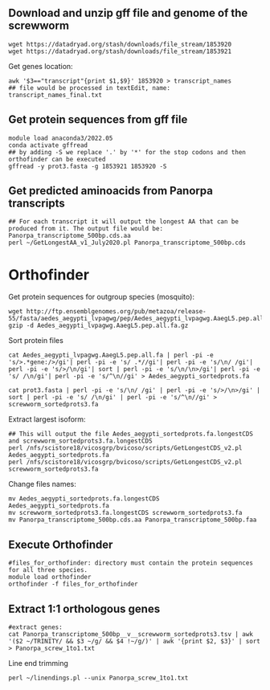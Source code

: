 ## Download and unzip gff file and genome of the screwworm
```
wget https://datadryad.org/stash/downloads/file_stream/1853920
wget https://datadryad.org/stash/downloads/file_stream/1853921
```
Get genes location:
```
awk '$3=="transcript"{print $1,$9}' 1853920 > transcript_names
## file would be processed in textEdit, name: transcript_names_final.txt
```
## Get protein sequences from gff file
```
module load anaconda3/2022.05
conda activate gffread
## by adding -S we replace '.' by '*' for the stop codons and then orthofinder can be executed
gffread -y prot3.fasta -g 1853921 1853920 -S
```
## Get predicted aminoacids from Panorpa transcripts
```
## For each transcript it will output the longest AA that can be produced from it. The output file would be: Panorpa_transcriptome_500bp.cds.aa
perl ~/GetLongestAA_v1_July2020.pl Panorpa_transcriptome_500bp.cds
```

# Orthofinder

Get protein sequences for outgroup species (mosquito):
```
wget http://ftp.ensemblgenomes.org/pub/metazoa/release-55/fasta/aedes_aegypti_lvpagwg/pep/Aedes_aegypti_lvpagwg.AaegL5.pep.all.fa.gz
gzip -d Aedes_aegypti_lvpagwg.AaegL5.pep.all.fa.gz
```
Sort protein files
```
cat Aedes_aegypti_lvpagwg.AaegL5.pep.all.fa | perl -pi -e 's/>.*gene:/>/gi'| perl -pi -e 's/ .*//gi'| perl -pi -e 's/\n/ /gi'| perl -pi -e 's/>/\n/gi'| sort | perl -pi -e 's/\n/\n>/gi'| perl -pi -e 's/ /\n/gi'| perl -pi -e 's/^\n//gi' > Aedes_aegypti_sortedprots.fa

cat prot3.fasta | perl -pi -e 's/\n/ /gi' | perl -pi -e 's/>/\n>/gi' | sort | perl -pi -e 's/ /\n/gi' | perl -pi -e 's/^\n//gi' > screwworm_sortedprots3.fa

```
Extract largest isoform:
```
## This will output the file Aedes_aegypti_sortedprots.fa.longestCDS and screwworm_sortedprots3.fa.longestCDS
perl /nfs/scistore18/vicosgrp/bvicoso/scripts/GetLongestCDS_v2.pl Aedes_aegypti_sortedprots.fa
perl /nfs/scistore18/vicosgrp/bvicoso/scripts/GetLongestCDS_v2.pl screwworm_sortedprots3.fa
```
Change files names:
```
mv Aedes_aegypti_sortedprots.fa.longestCDS Aedes_aegypti_sortedprots.fa
mv screwworm_sortedprots3.fa.longestCDS screwworm_sortedprots3.fa
mv Panorpa_transcriptome_500bp.cds.aa Panorpa_transcriptome_500bp.faa
```
## Execute Orthofinder
```
#files_for_orthofinder: directory must contain the protein sequences for all three species.
module load orthofinder
orthofinder -f files_for_orthofinder

```
## Extract 1:1 orthologous genes
```
#extract genes:
cat Panorpa_transcriptome_500bp__v__screwworm_sortedprots3.tsv | awk '($2 ~/TRINITY/ && $3 ~/g/ && $4 !~/g/)' | awk '{print $2, $3}' | sort > Panorpa_screw_1to1.txt
```
Line end trimming
```
perl ~/linendings.pl --unix Panorpa_screw_1to1.txt
```


